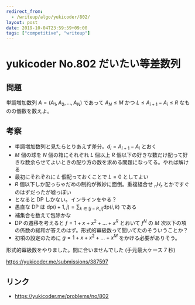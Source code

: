 ```yaml
---
redirect_from:
  - /writeup/algo/yukicoder/802/
layout: post
date: 2019-10-04T23:59:59+09:00
tags: ["competitive", "writeup"]
---
```


# yukicoder No.802 だいたい等差数列

## 問題

単調増加数列 $A = (A_1, A_2, \dots, A_N)$ であって $A_N \le M$ かつ $L \le A _ {i + 1} - A _ i \le R$ なものの個数を数えよ。

## 考察

-   単調増加数列と見たらとりあえず差分。$d_i = A _ {i + 1} - A_i$ とおく
-   $M$ 個の球を $N$ 個の箱にそれぞれ $L$ 個以上 $R$ 個以下の好きな数だけ配って好きな数余らせてよいときの配り方の数を求める問題になってる。やれば解ける
-   最初にそれぞれに $L$ 個配っておくことで $L = 0$ としてよい
-   $R$ 個以下しか配っちゃだめの制約が微妙に面倒。重複組合せ ${} _ n H _r$ とかですぐのはずだったが嘘っぽい
-   となると DP しかない。インラインをやる？
-   愚直な DP は $\mathrm{dp}(i + 1, j) = \sum _ {k \in [j - R, j]} \mathrm{dp}(i, k)$ である
-   補集合を数えて包除かな
-   DP の遷移を考えると $f = 1 + x + x^2 + \dots + x^R$ とおいて $f^N$ の $M$ 次以下の項の係数の総和が答えのはず。形式的冪級数って聞いてたのそういうことか？
-   初項の設定のために $g = 1 + x + x^2 + \dots + x^M$ をかける必要がありそう。

形式的冪級数をやりました。間に合いませんでした (手元最大ケース $7$ 秒)

<https://yukicoder.me/submissions/387597>

## リンク

-   <https://yukicoder.me/problems/no/802>
